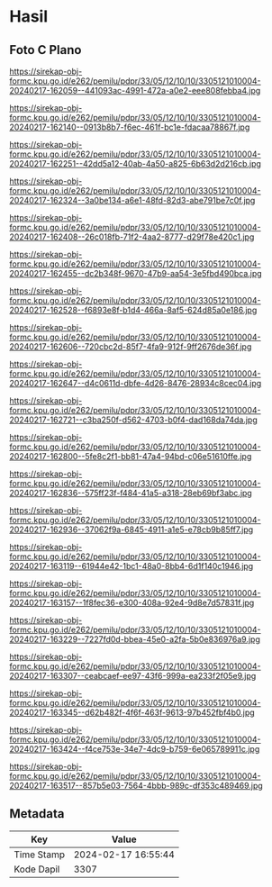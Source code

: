 # Hasil

## Foto C Plano

https://sirekap-obj-formc.kpu.go.id/e262/pemilu/pdpr/33/05/12/10/10/3305121010004-20240217-162059--441093ac-4991-472a-a0e2-eee808febba4.jpg

https://sirekap-obj-formc.kpu.go.id/e262/pemilu/pdpr/33/05/12/10/10/3305121010004-20240217-162140--0913b8b7-f6ec-461f-bc1e-fdacaa78867f.jpg

https://sirekap-obj-formc.kpu.go.id/e262/pemilu/pdpr/33/05/12/10/10/3305121010004-20240217-162251--42dd5a12-40ab-4a50-a825-6b63d2d216cb.jpg

https://sirekap-obj-formc.kpu.go.id/e262/pemilu/pdpr/33/05/12/10/10/3305121010004-20240217-162324--3a0be134-a6e1-48fd-82d3-abe791be7c0f.jpg

https://sirekap-obj-formc.kpu.go.id/e262/pemilu/pdpr/33/05/12/10/10/3305121010004-20240217-162408--26c018fb-71f2-4aa2-8777-d29f78e420c1.jpg

https://sirekap-obj-formc.kpu.go.id/e262/pemilu/pdpr/33/05/12/10/10/3305121010004-20240217-162455--dc2b348f-9670-47b9-aa54-3e5fbd490bca.jpg

https://sirekap-obj-formc.kpu.go.id/e262/pemilu/pdpr/33/05/12/10/10/3305121010004-20240217-162528--f6893e8f-b1d4-466a-8af5-624d85a0e186.jpg

https://sirekap-obj-formc.kpu.go.id/e262/pemilu/pdpr/33/05/12/10/10/3305121010004-20240217-162606--720cbc2d-85f7-4fa9-912f-9ff2676de36f.jpg

https://sirekap-obj-formc.kpu.go.id/e262/pemilu/pdpr/33/05/12/10/10/3305121010004-20240217-162647--d4c0611d-dbfe-4d26-8476-28934c8cec04.jpg

https://sirekap-obj-formc.kpu.go.id/e262/pemilu/pdpr/33/05/12/10/10/3305121010004-20240217-162721--c3ba250f-d562-4703-b0f4-dad168da74da.jpg

https://sirekap-obj-formc.kpu.go.id/e262/pemilu/pdpr/33/05/12/10/10/3305121010004-20240217-162800--5fe8c2f1-bb81-47a4-94bd-c06e51610ffe.jpg

https://sirekap-obj-formc.kpu.go.id/e262/pemilu/pdpr/33/05/12/10/10/3305121010004-20240217-162836--575ff23f-f484-41a5-a318-28eb69bf3abc.jpg

https://sirekap-obj-formc.kpu.go.id/e262/pemilu/pdpr/33/05/12/10/10/3305121010004-20240217-162936--37062f9a-6845-4911-a1e5-e78cb9b85ff7.jpg

https://sirekap-obj-formc.kpu.go.id/e262/pemilu/pdpr/33/05/12/10/10/3305121010004-20240217-163119--61944e42-1bc1-48a0-8bb4-6d1f140c1946.jpg

https://sirekap-obj-formc.kpu.go.id/e262/pemilu/pdpr/33/05/12/10/10/3305121010004-20240217-163157--1f8fec36-e300-408a-92e4-9d8e7d57831f.jpg

https://sirekap-obj-formc.kpu.go.id/e262/pemilu/pdpr/33/05/12/10/10/3305121010004-20240217-163229--7227fd0d-bbea-45e0-a2fa-5b0e836976a9.jpg

https://sirekap-obj-formc.kpu.go.id/e262/pemilu/pdpr/33/05/12/10/10/3305121010004-20240217-163307--ceabcaef-ee97-43f6-999a-ea233f2f05e9.jpg

https://sirekap-obj-formc.kpu.go.id/e262/pemilu/pdpr/33/05/12/10/10/3305121010004-20240217-163345--d62b482f-4f6f-463f-9613-97b452fbf4b0.jpg

https://sirekap-obj-formc.kpu.go.id/e262/pemilu/pdpr/33/05/12/10/10/3305121010004-20240217-163424--f4ce753e-34e7-4dc9-b759-6e065789911c.jpg

https://sirekap-obj-formc.kpu.go.id/e262/pemilu/pdpr/33/05/12/10/10/3305121010004-20240217-163517--857b5e03-7564-4bbb-989c-df353c489469.jpg


## Metadata

| Key        | Value               |
| ---------- | ------------------- |
| Time Stamp | 2024-02-17 16:55:44 |
| Kode Dapil | 3307                |



